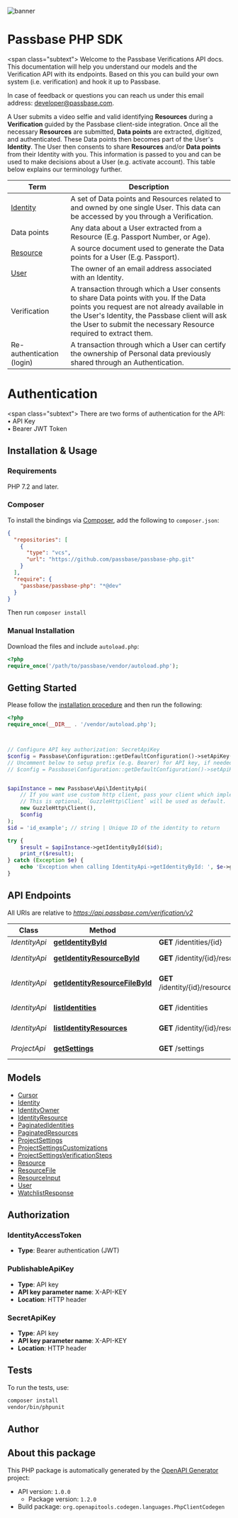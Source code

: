 ![banner](https://passbase-sdk-banner.netlify.app/php.png)

# Passbase PHP SDK

<span class=\"subtext\">
Welcome to the Passbase Verifications API docs. This documentation will
help you understand our models and the Verification API with its endpoints.
Based on this you can build your own system (i.e. verification) and hook it
up to Passbase.

In case of feedback or questions you can reach us under this email address: [developer@passbase.com](mailto:developer@passbase.com).
</span>

A User submits a video selfie and valid identifying __Resources__ during a
__Verification__ guided by the Passbase client-side integration. Once all
the necessary __Resources__ are submitted, __Data points__ are extracted,
digitized, and authenticated. These Data points then becomes part of the
User's __Identity__. The User then consents to share __Resources__ and/or
__Data points__ from their Identity with you. This information is passed
to you and can be used to make decisions about a User (e.g. activate account).
This table below explains our terminology further.

| Term                                    | Description |
|-----------------------------------------|-------------|
| [Identity](#tag/identity_model)         | A set of Data points and Resources related to and owned by one single User. This data can be accessed by you through a Verification. |
| Data points                             | Any data about a User extracted from a Resource (E.g. Passport Number, or Age). |
| [Resource](#tag/resource_model)         | A source document used to generate the Data points for a User (E.g. Passport). |
| [User](#tag/user_model)                 | The owner of an email address associated with an Identity. |
| Verification                            | A transaction through which a User consents to share Data points with you. If the Data points you request are not already available in the User's Identity, the Passbase client will ask the User to submit the necessary Resource required to extract them. |
| Re-authentication (login)               | A transaction through which a User can certify the ownership of Personal data previously shared through an Authentication. |


# Authentication

<span class=\"subtext\">
There are two forms of authentication for the API:
<br/>&bull; API Key
<br/>&bull; Bearer JWT Token

</span>



## Installation & Usage

### Requirements

PHP 7.2 and later.

### Composer

To install the bindings via [Composer](https://getcomposer.org/), add the following to `composer.json`:

```json
{
  "repositories": [
    {
      "type": "vcs",
      "url": "https://github.com/passbase/passbase-php.git"
    }
  ],
  "require": {
    "passbase/passbase-php": "*@dev"
  }
}
```

Then run `composer install`

### Manual Installation

Download the files and include `autoload.php`:

```php
<?php
require_once('/path/to/passbase/vendor/autoload.php');
```

## Getting Started

Please follow the [installation procedure](#installation--usage) and then run the following:

```php
<?php
require_once(__DIR__ . '/vendor/autoload.php');



// Configure API key authorization: SecretApiKey
$config = Passbase\Configuration::getDefaultConfiguration()->setApiKey('X-API-KEY', 'YOUR_API_KEY');
// Uncomment below to setup prefix (e.g. Bearer) for API key, if needed
// $config = Passbase\Configuration::getDefaultConfiguration()->setApiKeyPrefix('X-API-KEY', 'Bearer');


$apiInstance = new Passbase\Api\IdentityApi(
    // If you want use custom http client, pass your client which implements `GuzzleHttp\ClientInterface`.
    // This is optional, `GuzzleHttp\Client` will be used as default.
    new GuzzleHttp\Client(),
    $config
);
$id = 'id_example'; // string | Unique ID of the identity to return

try {
    $result = $apiInstance->getIdentityById($id);
    print_r($result);
} catch (Exception $e) {
    echo 'Exception when calling IdentityApi->getIdentityById: ', $e->getMessage(), PHP_EOL;
}

```

## API Endpoints

All URIs are relative to *https://api.passbase.com/verification/v2*

Class | Method | HTTP request | Description
------------ | ------------- | ------------- | -------------
*IdentityApi* | [**getIdentityById**](docs/Api/IdentityApi.md#getidentitybyid) | **GET** /identities/{id} | Get identity
*IdentityApi* | [**getIdentityResourceById**](docs/Api/IdentityApi.md#getidentityresourcebyid) | **GET** /identity/{id}/resources/{resource_id} | Get resource
*IdentityApi* | [**getIdentityResourceFileById**](docs/Api/IdentityApi.md#getidentityresourcefilebyid) | **GET** /identity/{id}/resources/{resource_id}/resource_files/{resource_file_id} | Get resource file
*IdentityApi* | [**listIdentities**](docs/Api/IdentityApi.md#listidentities) | **GET** /identities | List identities
*IdentityApi* | [**listIdentityResources**](docs/Api/IdentityApi.md#listidentityresources) | **GET** /identity/{id}/resources | List resources
*ProjectApi* | [**getSettings**](docs/Api/ProjectApi.md#getsettings) | **GET** /settings | Get project settings

## Models

- [Cursor](docs/Model/Cursor.md)
- [Identity](docs/Model/Identity.md)
- [IdentityOwner](docs/Model/IdentityOwner.md)
- [IdentityResource](docs/Model/IdentityResource.md)
- [PaginatedIdentities](docs/Model/PaginatedIdentities.md)
- [PaginatedResources](docs/Model/PaginatedResources.md)
- [ProjectSettings](docs/Model/ProjectSettings.md)
- [ProjectSettingsCustomizations](docs/Model/ProjectSettingsCustomizations.md)
- [ProjectSettingsVerificationSteps](docs/Model/ProjectSettingsVerificationSteps.md)
- [Resource](docs/Model/Resource.md)
- [ResourceFile](docs/Model/ResourceFile.md)
- [ResourceInput](docs/Model/ResourceInput.md)
- [User](docs/Model/User.md)
- [WatchlistResponse](docs/Model/WatchlistResponse.md)

## Authorization

### IdentityAccessToken

- **Type**: Bearer authentication (JWT)


### PublishableApiKey

- **Type**: API key
- **API key parameter name**: X-API-KEY
- **Location**: HTTP header



### SecretApiKey

- **Type**: API key
- **API key parameter name**: X-API-KEY
- **Location**: HTTP header


## Tests

To run the tests, use:

```bash
composer install
vendor/bin/phpunit
```

## Author



## About this package

This PHP package is automatically generated by the [OpenAPI Generator](https://openapi-generator.tech) project:

- API version: `1.0.0`
    - Package version: `1.2.0`
- Build package: `org.openapitools.codegen.languages.PhpClientCodegen`
